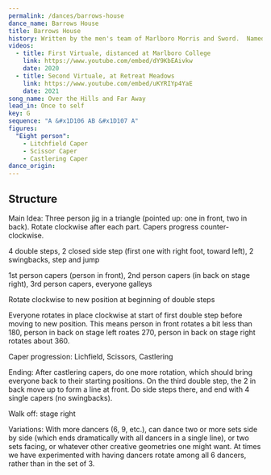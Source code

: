 ```yaml
---
permalink: /dances/barrows-house
dance_name: Barrows House
title: Barrows House
history: Written by the men's team of Marlboro Morris and Sword.  Named after [Barrows House Inn and Restaurant](https://www.barrowshouse.com/) in Dorset, VT, where the dance was created.
videos:
  - title: First Virtuale, distanced at Marlboro College
    link: https://www.youtube.com/embed/dY9KbEAivkw
    date: 2020
  - title: Second Virtuale, at Retreat Meadows
    link: https://www.youtube.com/embed/uKYRIYp4YaE
    date: 2021
song_name: Over the Hills and Far Away
lead_in: Once to self
key: G
sequence: "A &#x1D106 AB &#x1D107 A"
figures:
  "Eight person":
    - Litchfield Caper
    - Scissor Caper
    - Castlering Caper
dance_origin:
---
```

## Structure
Main Idea: Three person jig in a triangle (pointed up: one in front, two in back). Rotate clockwise after each part. Capers
progress counter-clockwise.

4 double steps, 2 closed side step (first one with right foot, toward left), 2 swingbacks, step and jump

1st person capers (person in front), 2nd person capers (in back on stage right), 3rd person capers, everyone galleys

Rotate clockwise to new position at beginning of double steps

Everyone rotates in place clockwise at start of first double step before moving to new position.  This means person in front rotates a bit less than 180, person in back on stage left roates 270, person in back on stage right rotates about 360.

Caper progression: Lichfield, Scissors, Castlering

Ending: After castlering capers, do one more rotation, which should bring everyone back to their starting positions.  On the third double step, the 2 in back move up to form a line at front.  Do side steps there, and end with 4 single capers (no swingbacks).

Walk off: stage right

Variations:
With more dancers (6, 9, etc.), can dance two or more sets side by side (which ends dramatically with all dancers in a single line), or two sets facing, or whatever other creative geometries one might want.  At times we have experimented with having dancers rotate among all 6 dancers, rather than in the set of 3.


